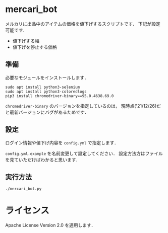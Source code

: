# mercari_bot

メルカリに出品中のアイテムの価格を値下げするスクリプトです．
下記が設定可能です．

- 値下げする幅
- 値下げを停止する価格

## 準備

必要なモジュールをインストールします．

```
sudo apt install python3-selenium
sudo apt install python3-coloredlogs
pip3 install chromedriver-binary==95.0.4638.69.0
```

`chromedriver-binary` のバージョンを指定しているのは，
現時点('21/12/26)だと最新バージョンにバグがあるためです．

## 設定

ログイン情報や値下げ内容を `config.yml` で指定します．

`config.yml.example` を名前変更して設定してください．
設定方法方はファイルを見ていただけばわかると思います．

## 実行方法

`./mercari_bot.py`

# ライセンス

Apache License Version 2.0 を適用します．
